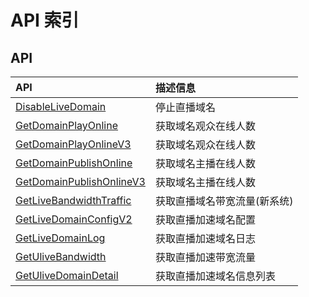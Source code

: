 # API 索引

## API

| API | 描述信息 |
|:---|:---|
|[DisableLiveDomain](api/ulive-api/disable_live_domain)|停止直播域名|
|[GetDomainPlayOnline](api/ulive-api/get_domain_play_online)|获取域名观众在线人数|
|[GetDomainPlayOnlineV3](api/ulive-api/get_domain_play_online_v3)|获取域名观众在线人数|
|[GetDomainPublishOnline](api/ulive-api/get_domain_publish_online)|获取域名主播在线人数|
|[GetDomainPublishOnlineV3](api/ulive-api/get_domain_publish_online_v3)|获取域名主播在线人数|
|[GetLiveBandwidthTraffic](api/ulive-api/get_live_bandwidth_traffic)|获取直播域名带宽流量(新系统)|
|[GetLiveDomainConfigV2](api/ulive-api/get_live_domain_config_v2)|获取直播加速域名配置|
|[GetLiveDomainLog](api/ulive-api/get_live_domain_log)|获取直播加速域名日志|
|[GetUliveBandwidth](api/ulive-api/get_ulive_bandwidth)|获取直播加速带宽流量|
|[GetUliveDomainDetail](api/ulive-api/get_ulive_domain_detail)|获取直播加速域名信息列表|
